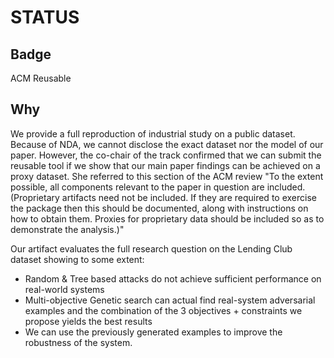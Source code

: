 # STATUS

## Badge

ACM Reusable

## Why

We provide a full reproduction of industrial study on a public dataset. Because of NDA, we cannot disclose the exact dataset nor the model of our paper. However, the co-chair of the track confirmed that we can submit the reusable tool if we show that our main paper findings can be achieved on a proxy dataset. She referred to this section of the ACM review "To the extent possible, all components relevant to the paper in question are included. (Proprietary artifacts need not be included. If they are required to exercise the package then this should be documented, along with instructions on how to obtain them. Proxies for proprietary data should be included so as to demonstrate the analysis.)"

Our artifact evaluates the full research question on the Lending Club dataset showing to some extent:
* Random & Tree based attacks do not achieve sufficient performance on real-world systems
* Multi-objective Genetic search can actual find real-system adversarial examples and the combination of the 3 objectives + constraints we propose yields the best results
* We can use the previously generated examples to improve the robustness of the system.
